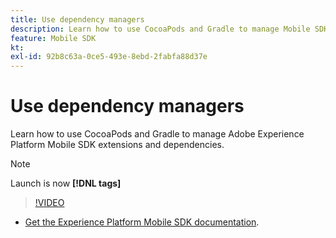 ```yaml
---
title: Use dependency managers
description: Learn how to use CocoaPods and Gradle to manage Mobile SDK extensions and dependencies. 
feature: Mobile SDK
kt: 
exl-id: 92b8c63a-0ce5-493e-8ebd-2fabfa88d37e
---
```

# Use dependency managers

Learn how to use CocoaPods and Gradle to manage Adobe Experience Platform Mobile SDK extensions and dependencies. 

>[!NOTE]
>
> Launch is now **[!DNL tags]**

>[!VIDEO](https://video.tv.adobe.com/v/26263/?quality=12&learn=on)

* [Get the Experience Platform Mobile SDK documentation](https://aep-sdks.gitbook.io/docs/getting-started/get-the-sdk).
